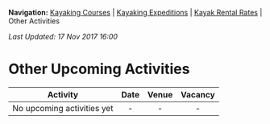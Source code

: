 **Navigation:** [Kayaking Courses](index) &#124; [Kayaking Expeditions](expedition) &#124; [Kayak Rental Rates](rental) &#124; Other Activities

_Last Updated: 17 Nov 2017 16:00_
# Other Upcoming Activities

Activity | Date | Venue | Vacancy
:---:|:---:|:---:|:---:
No upcoming activities yet|-|-|- 

